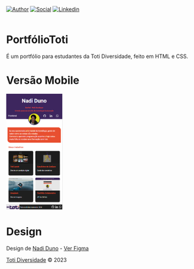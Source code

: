 [![Author](https://img.shields.io/badge/Dev-Nadi%20Duno-blueviolet%20)](https://portfolio-nadi.vercel.app/)
[![Social](https://img.shields.io/twitter/follow/nadiduno?label=%40nadiduno&style=social)](https://twitter.com/nadiduno)
[![Linkedin](https://img.shields.io/badge/in-Nadi%20Duno-blue)](https://www.linkedin.com/in/nadiduno/)
<br />
<br />

# PortfólioToti

É um portfólio para estudantes da Toti Diversidade, feito em HTML e CSS.

# Versão Mobile

<div>
  <img 
    alt="Captura de pantalla do aplicativo, é um portfólio que tem a foto, dados pessoais e principais trabalhos, as cores que ressaltam é o roxo e laranja"
    src="https://raw.githubusercontent.com/nadiduno/portfoliototi/main/.github/imgApp.png" 
    width="30%"
  >
  <br />
</div>



# Design

Design de  [Nadi Duno](https://www.linkedin.com/in/nadiduno/) - [Ver Figma](https://bit.ly/3QMRwxs)

[Toti Diversidade](https://totidiversidade.com.br/) © 2023


